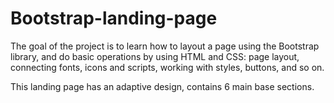 # Bootstrap-landing-page
The goal of the project is to learn how to layout a page using the Bootstrap library, and do basic operations by using HTML and CSS: page layout, connecting fonts, icons and scripts, working with styles, buttons, and so on. 

This landing page has an adaptive design, contains 6 main base sections.
